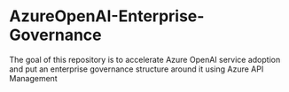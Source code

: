 # AzureOpenAI-Enterprise-Governance
The goal of this repository is to accelerate Azure OpenAI service adoption and put an enterprise governance structure around it using Azure API Management
